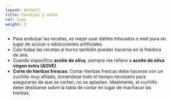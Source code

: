```yaml
---
layout: default
title: Consejos y notas
ref: tips
weight: 2
---
```


* Para endulzar las recetas, es mejor usar dátiles triturados o miel pura en lugar de azúcar o edulcorantes artificiales.
* Casi todas las recetas al horno también pueden hacerse en la freidora de aire.
* Cuando especifico **aceite de oliva**, siempre me refiero a **aceite de oliva virgen extra (AOVE)**.
* **Corte de hierbas frescas:** Cortar hierbas frescas debe hacerse con un cuchillo muy afilado, tomándose todo el tiempo necesario para asegurarse de que se cortan, no se aplastan. Idealmente, el cuchillo debe deslizarse sobre la tabla de cortar en lugar de machacar las hierbas.


